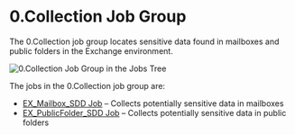 # 0.Collection Job Group

The 0.Collection job group locates sensitive data found in mailboxes and public folders in the Exchange environment.

![0.Collection Job Group in the Jobs Tree](/img/product_docs/accessanalyzer/accessanalyzer/enterpriseauditor/solutions/exchange/databases/collection/collectionjobstree.png)

The jobs in the 0.Collection job group are:

- [EX\_Mailbox\_SDD Job](/docs/accessanalyzer/accessanalyzer/enterpriseauditor/solutions/exchange/sensitivedata/collection/ex_mailbox_sdd.md) – Collects potentially sensitive data in mailboxes
- [EX\_PublicFolder\_SDD Job](/docs/accessanalyzer/accessanalyzer/enterpriseauditor/solutions/exchange/sensitivedata/collection/ex_publicfolder_sdd.md) – Collects potentially sensitive data in public folders
